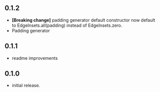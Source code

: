 ## 0.1.2
* **[Breaking change]** padding generator default constructor now default to EdgeInsets.all(padding) instead of EdgeInsets.zero.
* Padding generator

## 0.1.1
* readme improvements

## 0.1.0
* initial release.
